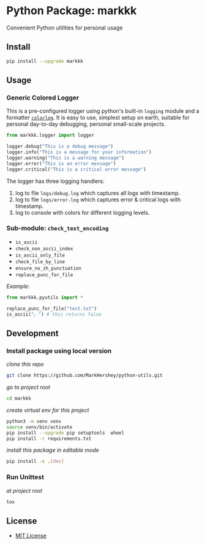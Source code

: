 # Python Package: markkk

Convenient Python utilities for personal usage


## Install

```bash
pip install --upgrade markkk
```

## Usage

### Generic Colored Logger

This is a pre-configured logger using python's built-in `logging` module and a formatter [`colorlog`](https://github.com/borntyping/python-colorlog). It is easy to use, simplest setup on earth, suitable for personal day-to-day debugging, personal small-scale projects.

```python
from markkk.logger import logger

logger.debug("This is a debug message")
logger.info("This is a message for your information")
logger.warning("This is a warning message")
logger.error("This is an error message")
logger.critical("This is a critical error message")

```

The logger has three logging handlers:
1. log to file `logs/debug.log` which captures all logs with timestamp.
2. log to file `logs/error.log` which captures error & critical logs with timestamp.
3. log to console with colors for different logging levels.


### Sub-module: `check_text_encoding`

- `is_ascii`
- `check_non_ascii_index`
- `is_ascii_only_file`
- `check_file_by_line`
- `ensure_no_zh_punctuation`
- `replace_punc_for_file`

*Example*:

```python
from markkk.pyutils import *

replace_punc_for_file("test.txt")
is_ascii("。") # this returns false
```



## Development

### Install package using local version
*clone this repo*
```bash
git clone https://github.com/MarkHershey/python-utils.git
```
*go to project root*
```bash
cd markkk
```

*create virtual env for this project*
```bash
python3 -m venv venv
source venv/bin/activate
pip install --upgrade pip setuptools  wheel
pip install -r requirements.txt
```

*install this package in editable mode*
```bash
pip install -e .[dev]
```

### Run Unittest

*at project root*
```bash
tox
```

## License

- [MIT License]("LICENSE")
